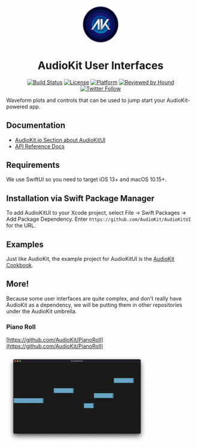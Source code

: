<div align=center>
<img src="https://github.com/AudioKit/Cookbook/raw/main/Cookbook/Cookbook/Assets.xcassets/audiokit-icon.imageset/audiokit-icon.png" width="20%"/>

# AudioKit User Interfaces

[![Build Status](https://github.com/AudioKit/AudioKitUI/workflows/CI/badge.svg)](https://github.com/AudioKit/AudioKitUI/actions?query=workflow%3ACI)
[![License](https://img.shields.io/github/license/AudioKit/AudioKitUI)](https://github.com/AudioKit/AudioKitUI/blob/main/LICENSE)
[![Platform](https://img.shields.io/cocoapods/p/AudioKit)](https://github.com/AudioKit/AudioKit/wiki)
[![Reviewed by Hound](https://img.shields.io/badge/Reviewed_by-Hound-8E64B0.svg)](https://houndci.com)
[![Twitter Follow](https://img.shields.io/twitter/follow/AudioKitPro.svg?style=social)](https://twitter.com/AudioKitPro)

</div>

Waveform plots and controls that can be used to jump start your AudioKit-powered app.

## Documentation

* [AudioKit.io Section about AudioKitUI](https://audiokit.io/documentation/audiokit/audiokitui)
* [API Reference Docs](https://github.com/AudioKit/AudioKitUI/wiki)

## Requirements

We use SwiftUI so you need to target iOS 13+ and macOS 10.15+.

## Installation via Swift Package Manager

To add AudioKitUI to your Xcode project, select File -> Swift Packages -> Add Package Dependency. Enter `https://github.com/AudioKit/AudioKitUI` for the URL.

## Examples

Just like AudioKit, the example project for AudioKitUI is the [AudioKit Cookbook](https://github.com/AudioKit/Cookbook/).

## More!

Because some user interfaces are quite complex, and don't really have AudioKit as a dependency, we will be putting them in other repositories under the AudioKit umbrella. 

### Piano Roll 

[https://github.com/AudioKit/PianoRoll](https://github.com/AudioKit/PianoRoll)

<img src="https://raw.githubusercontent.com/AudioKit/PianoRoll/main/screenshot.png" alt="piano roll screenshot" style="width:75%;">
